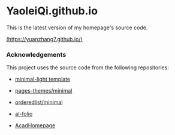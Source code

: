 # YaoleiQi.github.io

This is the latest version of my homepage's source code. 

[(https://yuanzhang7.github.io/)](https://yuanzhang7.github.io/)


### Acknowledgements

This project uses the source code from the following repositories:

* [minimal-light template](https://github.com/yaoyao-liu/minimal-light)

* [pages-themes/minimal](https://github.com/pages-themes/minimal)

* [orderedlist/minimal](https://github.com/orderedlist/minimal)

* [al-folio](https://github.com/alshedivat/al-folio)

* [AcadHomepage](https://github.com/RayeRen/acad-homepage.github.io)
